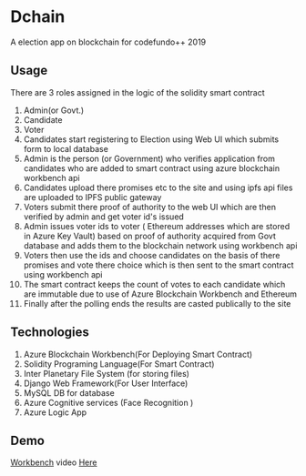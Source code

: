  # Dchain
A election app on blockchain for codefundo++ 2019

 ## Usage

There are 3 roles assigned in the logic of the solidity smart contract
<ol>
<li>Admin(or Govt.)</li>
<li>Candidate </li>
<li>Voter </li>
<li>Candidates start registering to Election using Web UI which submits form to local database </li>
 <li>Admin is the person (or Government) who verifies application from candidates who are added to smart contract using azure blockchain workbench api</li>
 <li>Candidates upload there promises etc to the site and using ipfs api files are uploaded to IPFS public gateway </li>
 <li>Voters submit there proof of authority to the web UI which are then verified by admin and get voter id's issued </li>
 <li>Admin issues voter ids to voter ( Ethereum addresses which are stored in Azure Key Vault) based on proof of authority acquired from Govt database and adds them to the blockchain network using workbench api</li>
 <li> Voters then use the ids and choose candidates on the basis of there promises and vote there choice which is then sent to the smart contract using workbench api </li>
 <li> The smart contract keeps the count of votes to each candidate which are immutable due to use of Azure Blockchain Workbench and Ethereum </li>
 <li> Finally after the polling ends the results are casted publically to the site </li>
</ol>
  
 ## Technologies

<ol>
 <li>Azure Blockchain Workbench(For Deploying Smart Contract)</li>
 <li>Solidity Programing Language(For Smart Contract)</li>
  <li>Inter Planetary File System (for storing files) </li>
 <li>Django Web Framework(For User Interface)</li>
 <li>MySQL DB for database</li>
 <li>Azure Cognitive services (Face Recognition )</li>
 <li>Azure Logic App</li>
</ol>

## Demo 
<a href="https://ballot-xpd4sl.azurewebsites.net/">Workbench</a>
video <a href="#">Here</a>

